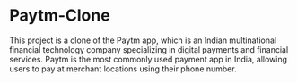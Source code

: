 # Paytm-Clone
This project is a clone of the Paytm app, which is an Indian multinational financial technology company specializing in digital payments and financial services. Paytm is the most commonly used payment app in India, allowing users to pay at merchant locations using their phone number.
